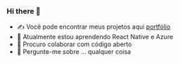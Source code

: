 ### Hi there 👋



- ✍ Você pode encontrar meus projetos aqui [portfólio](www......)
- 🌱 Atualmente estou aprendendo React Native e Azure
- 👯 Procuro colaborar com código aberto
- 💬 Pergunte-me sobre ... qualquer coisa

